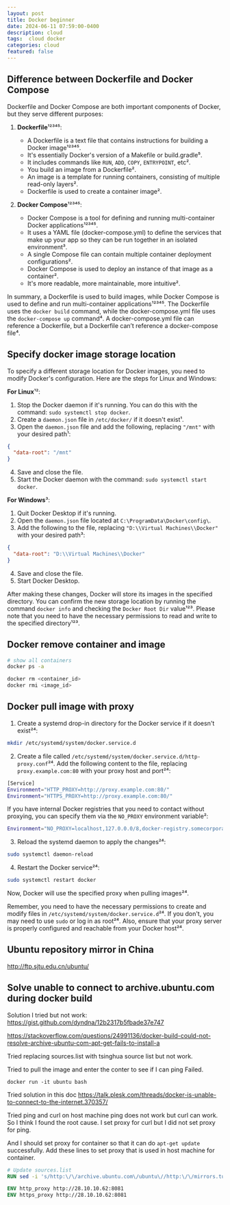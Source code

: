 ```yaml
---
layout: post
title: Docker beginner
date: 2024-06-11 07:59:00-0400
description: cloud
tags:  cloud docker   
categories: cloud
featured: false
---
```



## Difference between Dockerfile and Docker Compose 
Dockerfile and Docker Compose are both important components of Docker, but they serve different purposes:

1. **Dockerfile**¹²³⁴⁵:
   - A Dockerfile is a text file that contains instructions for building a Docker image¹²³⁴⁵.
   - It's essentially Docker's version of a Makefile or build.gradle⁵.
   - It includes commands like `RUN`, `ADD`, `COPY`, `ENTRYPOINT`, etc².
   - You build an image from a Dockerfile².
   - An image is a template for running containers, consisting of multiple read-only layers².
   - Dockerfile is used to create a container image².

2. **Docker Compose**¹²³⁴⁵:
   - Docker Compose is a tool for defining and running multi-container Docker applications¹²³⁴⁵.
   - It uses a YAML file (docker-compose.yml) to define the services that make up your app so they can be run together in an isolated environment³.
   - A single Compose file can contain multiple container deployment configurations².
   - Docker Compose is used to deploy an instance of that image as a container².
   - It's more readable, more maintainable, more intuitive².

In summary, a Dockerfile is used to build images, while Docker Compose is used to define and run multi-container applications¹²³⁴⁵. The Dockerfile uses the `docker build` command, while the docker-compose.yml file uses the `docker-compose up` command⁴. A docker-compose.yml file can reference a Dockerfile, but a Dockerfile can’t reference a docker-compose file⁴.


## Specify docker image storage location
To specify a different storage location for Docker images, you need to modify Docker's configuration. Here are the steps for Linux and Windows:

**For Linux**¹²:
1. Stop the Docker daemon if it's running. You can do this with the command: `sudo systemctl stop docker`.
2. Create a `daemon.json` file in `/etc/docker/` if it doesn't exist¹.
3. Open the `daemon.json` file and add the following, replacing `"/mnt"` with your desired path¹:

```json
{
  "data-root": "/mnt"
}
```

4. Save and close the file.
5. Start the Docker daemon with the command: `sudo systemctl start docker`.

**For Windows**³:
1. Quit Docker Desktop if it's running.
2. Open the `daemon.json` file located at `C:\ProgramData\Docker\config\`.
3. Add the following to the file, replacing `"D:\\Virtual Machines\\Docker"` with your desired path³:

```json
{
  "data-root": "D:\\Virtual Machines\\Docker"
}
```

4. Save and close the file.
5. Start Docker Desktop.

After making these changes, Docker will store its images in the specified directory. You can confirm the new storage location by running the command `docker info` and checking the `Docker Root Dir` value¹²³. Please note that you need to have the necessary permissions to read and write to the specified directory¹²³.


## Docker remove container and image
```bash
# show all containers
docker ps -a

docker rm <container_id>
docker rmi <image_id>
```

## Docker pull image with proxy
1. Create a systemd drop-in directory for the Docker service if it doesn't exist²⁴:

```bash
mkdir /etc/systemd/system/docker.service.d
```

2. Create a file called `/etc/systemd/system/docker.service.d/http-proxy.conf`²⁴. Add the following content to the file, replacing `proxy.example.com:80` with your proxy host and port²⁴:

```bash
[Service]
Environment="HTTP_PROXY=http://proxy.example.com:80/"
Environment="HTTPS_PROXY=http://proxy.example.com:80/"
```

If you have internal Docker registries that you need to contact without proxying, you can specify them via the `NO_PROXY` environment variable²:

```bash
Environment="NO_PROXY=localhost,127.0.0.0/8,docker-registry.somecorporation.com"
```

3. Reload the systemd daemon to apply the changes²⁴:

```bash
sudo systemctl daemon-reload
```

4. Restart the Docker service²⁴:

```bash
sudo systemctl restart docker
```

Now, Docker will use the specified proxy when pulling images²⁴.

Remember, you need to have the necessary permissions to create and modify files in `/etc/systemd/system/docker.service.d`²⁴. If you don't, you may need to use `sudo` or log in as root²⁴. Also, ensure that your proxy server is properly configured and reachable from your Docker host²⁴.

## Ubuntu repository mirror in China
http://ftp.sjtu.edu.cn/ubuntu/

## Solve unable to connect to archive.ubuntu.com during docker build 
Solution I tried but not work:
https://gist.github.com/dyndna/12b2317b5fbade37e747

https://stackoverflow.com/questions/24991136/docker-build-could-not-resolve-archive-ubuntu-com-apt-get-fails-to-install-a

Tried replacing sources.list with tsinghua source list but not work.

Tried to pull the image and enter the conter to see if I can ping
Failed.
```
docker run -it ubuntu bash
```

Tried solution in this doc
https://talk.plesk.com/threads/docker-is-unable-to-connect-to-the-internet.370357/

Tried ping and curl on host machine
ping does not work but curl can work.
So I think I found the root cause.
I set proxy for curl but I did not set proxy for ping.

And I should set proxy for container so 
that it can do `apt-get update` successfully.
Add these lines to set proxy that is used in host machine for container.
```dockerfile
# Update sources.list
RUN sed -i 's/http:\/\/archive.ubuntu.com\/ubuntu\//http:\/\/mirrors.tuna.tsinghua.edu.cn\/ubuntu\//g' /etc/apt/sources.list

ENV http_proxy http://28.10.10.62:8081
ENV https_proxy http://28.10.10.62:8081 

```


